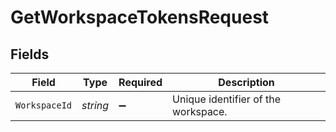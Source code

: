# GetWorkspaceTokensRequest


## Fields

| Field                               | Type                                | Required                            | Description                         |
| ----------------------------------- | ----------------------------------- | ----------------------------------- | ----------------------------------- |
| `WorkspaceId`                       | *string*                            | :heavy_minus_sign:                  | Unique identifier of the workspace. |